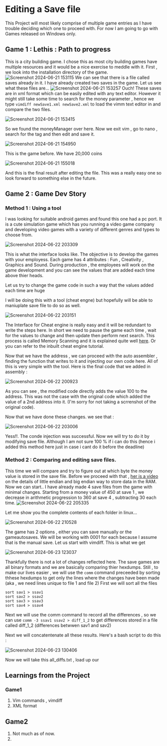 # Editing a Save file

This Project will most likely comprise of multiple game entries as I have trouble deciding which one to proceed with. For now I am going to go with Games released on Windows only. 

## Game 1 : Lethis : Path to progress

This is a city building game. I chose this as most city building games have multiple resources and it would be a nice exercise to meddle with it. First , we look into the installation directory of the game. 
![Screenshot 2024-06-21 153115](https://github.com/deep-singh-ctrl/CSOC-2024/assets/172205598/a446e5a0-aafd-4bbb-ad3f-d363cff3642a)
We can see that there is a file called saves already in it. I have already created two saves in the game. Let us see what these files are...
![Screenshot 2024-06-21 153257](https://github.com/deep-singh-ctrl/CSOC-2024/assets/172205598/e3db8af8-ee5d-43a9-b6c2-1256ca5de9bf)
Ouch! These saves are in xml format which can be easily edited with any text editor. However it might still take some time to search for the money parameter , hence we type `vimdiff newSave1.xml newSave2.xml` to load the vimm text editor in and compare the two files.

![Screenshot 2024-06-21 153415](https://github.com/deep-singh-ctrl/CSOC-2024/assets/172205598/940489c1-2e56-4d03-8574-abd19398069f)

So we found the moneyManager over here. Now we exit vim , go to nano , search for the tag and then edit and save it.

![Screenshot 2024-06-21 154950](https://github.com/deep-singh-ctrl/CSOC-2024/assets/172205598/464c4860-fcb7-47c0-8bb5-561958286a80)

This is the game before. We have 20,000 coins

![Screenshot 2024-06-21 155018](https://github.com/deep-singh-ctrl/CSOC-2024/assets/172205598/fc2643e0-6bc1-402d-ae88-409c813c6d26)

And this is the final result after editing the file. This was a really easy one so look forward to something else in the future.

## Game 2  : Game Dev Story

### Method 1 : Using a tool

I was looking for suitable android games and found this one had a pc port. It is a cute simulation game which has you running a video game company and developing video games with a variety of different genres and types to choose from. 

![Screenshot 2024-06-22 203309](https://github.com/deep-singh-ctrl/CSOC-2024/assets/172205598/dc6879ea-162e-4619-823c-4295722bbffd)

This is what the interface looks like. The objective is to develop the games with your employess. Each game has 4 attributes : Fun , Creativity , Graphics and Sound. During production , the employees will work on the game development and you can see the values that are added each time above thier heads.

Let us try to change the game code in such a way that the values added each time are huge

I will be doing this with a tool (cheat engne) but hopefully will be able to maniuplate save file to do so as well. 

![Screenshot 2024-06-22 203151](https://github.com/deep-singh-ctrl/CSOC-2024/assets/172205598/f39f5127-48ee-45dc-a1ee-eb45ff2ef338)

The Interface for Cheat engine is really easy and it will be redundant to write the steps here. In short we need to pause the game each time , wait for the values to change and then update then perform next search. This process is called Memory Scanning and it is explained quite well [here](https://gamehacking.org/library/70). Or you can refer to the inbuilt cheat engine tutorial.

Now that we have the address , we can proceed with the auto assembler , finding the function that writes to it and injecting our own code here. All of this is very simple with the tool. Here is the final code that we added in assembly : 

![Screenshot 2024-06-22 200923](https://github.com/deep-singh-ctrl/CSOC-2024/assets/172205598/b7c0d2e2-4a3d-4fbb-b510-0bb84368a506)

As you can see , the modified code directly adds the value 100 to the address. This was not the case with the original code which added the value of a 2nd address into it. (I'm sorry for not taking a scrrenshot of the original code).

Now that we have done these changes. we see that : 

![Screenshot 2024-06-22 203006](https://github.com/deep-singh-ctrl/CSOC-2024/assets/172205598/cecb0825-062f-4378-b5eb-b2297348f396)

Yess!!. The conde injection was successful. Now we will try to do it by modifying save file. Although I am not sure 100 % if i can do this (hence i added this method here just in case i cant do it before the deadline)

### Method 2 : Comparing and editing save files.

This time we will compare and try to figure out at which byte the money value is stored in the save file. Before we proceed with that , [her is a video]() on the details of little endian and big endian way to store data in the RAM. Now we can start.. I have already made 4 save files from the game with minimal changes. Starting from a money value of 450 at save 1 , we decrease in arithmetic progression to 360 at save 4 , subtracting 30 each time. 
![Screenshot 2024-06-22 205335](https://github.com/deep-singh-ctrl/CSOC-2024/assets/172205598/c70ab8d1-fd0e-4fb8-8dc0-8acf294a3916)

Let me show you the complete contents of each folder in linux...

![Screenshot 2024-06-22 210528](https://github.com/deep-singh-ctrl/CSOC-2024/assets/172205598/2363bd12-fc38-4a09-a5c0-52486d1b8436)

The game has 2 options , either you can save manually or the gameautosaves. We will be working with 0001 for each because I assume that is the manual save. Let us start with vimdiff. This is what we get

![Screenshot 2024-06-23 123037](https://github.com/deep-singh-ctrl/CSOC-2024/assets/172205598/1820236b-f17b-44e3-81f8-8ec99f784ae9)

Thankfully there is not a lot of changes reflected here. The save games are all binary formats and we are basically comparing thier hexdumps. Still , to make our lives easier , we will use the `comm` command preceeded by sorting thhese hexdumps to get only the lines where the changes have been made (aka , we need lines unique to file 1 and file 2) First we will sort all the files 

```
sort sav1 > ssav1
sort sav2 > ssav2
sort sav3 > ssav3
sort sav4 > ssav4
```

Next we will use the comm command to record all the differences , so we can use `comm -3 ssav1 ssav2 > diff_1_2` to get differences stored in a file called diff_1_2 (differences betwwen sav1 and sav2)

Next we will concatentenate all these results. Here's a bash script to do this :

![Screenshot 2024-06-23 130406](https://github.com/deep-singh-ctrl/CSOC-2024/assets/172205598/c51511dc-18eb-4a2e-a8a0-5dbb1a04cac8)

Now we will take this all_diffs.txt , load up our 














































## Learnings from the Project
### Game1
1. Vim commands , vimdiff
2. XML format

## Game2

1. Not much as of now.
2. 



